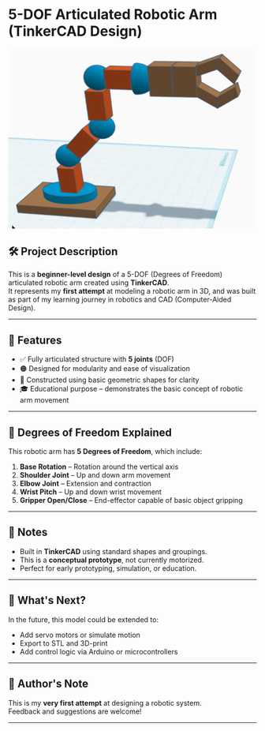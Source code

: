 # 5-DOF Articulated Robotic Arm (TinkerCAD Design)

![Robotic Arm Preview](images/robot-arm.png)


## 🛠️ Project Description

This is a **beginner-level design** of a 5-DOF (Degrees of Freedom) articulated robotic arm created using **TinkerCAD**.  
It represents my **first attempt** at modeling a robotic arm in 3D, and was built as part of my learning journey in robotics and CAD (Computer-Aided Design).

---

## 🎯 Features

- ✅ Fully articulated structure with **5 joints** (DOF)
- 🟠 Designed for modularity and ease of visualization
- 🧱 Constructed using basic geometric shapes for clarity
- 🎓 Educational purpose – demonstrates the basic concept of robotic arm movement

---

## 🔩 Degrees of Freedom Explained

This robotic arm has **5 Degrees of Freedom**, which include:

1. **Base Rotation** – Rotation around the vertical axis  
2. **Shoulder Joint** – Up and down arm movement  
3. **Elbow Joint** – Extension and contraction  
4. **Wrist Pitch** – Up and down wrist movement  
5. **Gripper Open/Close** – End-effector capable of basic object gripping

---

## 📌 Notes

- Built in **TinkerCAD** using standard shapes and groupings.
- This is a **conceptual prototype**, not currently motorized.
- Perfect for early prototyping, simulation, or education.

---

## 🧠 What's Next?

In the future, this model could be extended to:

- Add servo motors or simulate motion
- Export to STL and 3D-print
- Add control logic via Arduino or microcontrollers

---

## 💬 Author's Note

This is my **very first attempt** at designing a robotic system.  
Feedback and suggestions are welcome!

---

